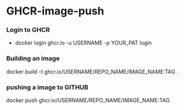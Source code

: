 # GHCR-image-push

### Login to GHCR
- docker login ghcr.io -u USERNAME -p YOUR_PAT  login
### Building an image
docker build -t ghcr.io/USERNAME/REPO_NAME/IMAGE_NAME:TAG . 
### pushing a image to GITHUB
docker push ghcr.io/USERNAME/REPO_NAME/IMAGE_NAME:TAG    

